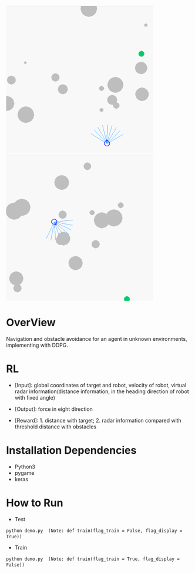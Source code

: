 <img src="images/agent.gif" width="400" > <img src="images/agents.gif" width="400" >

# OverView
Navigation and obstacle avoidance for an agent in unknown environments, implementing with DDPG.

# RL
- [Input]: global coordinates of target and robot, velocity of robot, virtual radar information(distance information, in the heading direction of robot with fixed angle)

- [Output]: force in eight direction

- [Reward]: 1. distance with target; 2. radar information compared with threshold distance with obstacles

# Installation Dependencies
* Python3
* pygame
* keras

# How to Run
* Test
```
python demo.py	(Note: def train(flag_train = False, flag_display = True))
```
* Train 
```
python demo.py	(Note: def train(flag_train = True, flag_display = False))
```
